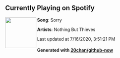 ## Currently Playing on Spotify

[<img align="left" width="100" src="https://i.scdn.co/image/ab67616d00001e0203598d18d77ffb1c9c250574">](https://open.spotify.com/album/0r7wrRVD77lNrD9t2QgZrq)

**Song**: Sorry

**Artists**: Nothing But Thieves

Last updated at 7/16/2020, 3:51:21 PM

#### Generated with [20chan/github-now](https://github.com/20chan/github-now)
